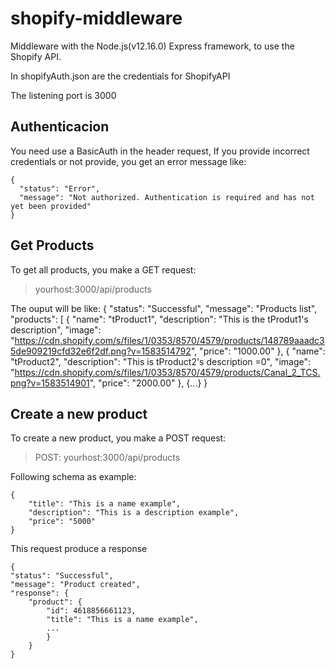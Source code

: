 # shopify-middleware

Middleware with the Node.js(v12.16.0) Express framework, to use the Shopify API.


In shopifyAuth.json are the credentials for ShopifyAPI

The listening port is 3000

## Authenticacion
You need use a BasicAuth in the header request, If you provide incorrect credentials or not provide, you get an error message like:

    {
      "status": "Error",
      "message": "Not authorized. Authentication is required and has not yet been provided"
    }

## Get Products
To get all products, you make a GET request:
>yourhost:3000/api/products

The ouput will be like:
    {
      "status": "Successful",
      "message": "Products list",
      "products": [
        {
          "name": "tProduct1",
          "description": "This is the tProdut1's description",
          "image": "https://cdn.shopify.com/s/files/1/0353/8570/4579/products/148789aaadc35de909219cfd32e6f2df.png?v=1583514792",
          "price": "1000.00"
        },
        {
          "name": "tProduct2",
          "description": "This is tProduct2's description =0",
          "image": "https://cdn.shopify.com/s/files/1/0353/8570/4579/products/Canal_2_TCS.png?v=1583514901",
          "price": "2000.00"
        },
        {...} 
    }


## Create a new product
To create a new product, you make a POST request:
>POST: yourhost:3000/api/products

Following schema as example: 

    {
        "title": "This is a name example",
        "description": "This is a description example",
        "price": "5000"
    }


This request produce a response

    {
    "status": "Successful",
    "message": "Product created",
    "response": {
        "product": {
            "id": 4618856661123,
            "title": "This is a name example",
            ...
            }
        }
    }
